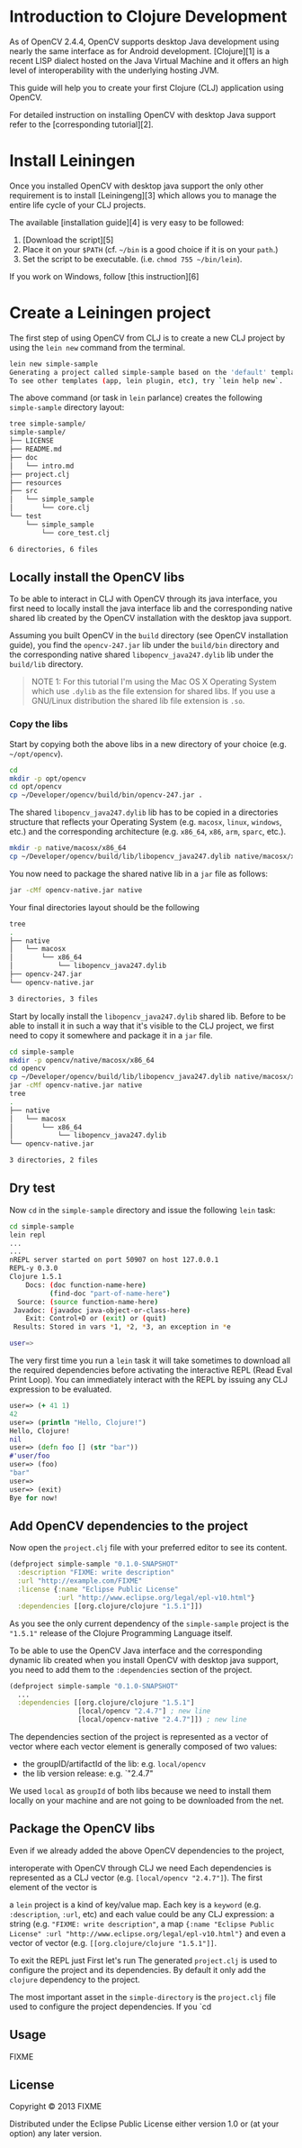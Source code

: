 # Introduction to Clojure Development

As of OpenCV 2.4.4, OpenCV supports desktop Java development using
nearly the same interface as for Android development. [Clojure][1] is
a recent LISP dialect hosted on the Java Virtual Machine and it offers
an high level of interoperability with the underlying hosting JVM.

This guide will help you to create your first Clojure (CLJ)
application using OpenCV.

For detailed instruction on installing OpenCV with desktop Java
support refer to the [corresponding tutorial][2].

# Install Leiningen

Once you installed OpenCV with desktop java support the only other
requirement is to install [Leiningeng][3] which allows you to manage
the entire life cycle of your CLJ projects.

The available [installation guide][4] is very easy to be followed:

1. [Download the script][5]
2. Place it on your `$PATH` (cf. `~/bin` is a good choice if it is on
   your `path`.)
3. Set the script to be executable. (i.e. `chmod 755 ~/bin/lein`).

If you work on Windows, follow [this instruction][6]

# Create a Leiningen project

The first step of using OpenCV from CLJ is to create a new CLJ project
by using the `lein new` command from the terminal.

```bash
lein new simple-sample
Generating a project called simple-sample based on the 'default' template.
To see other templates (app, lein plugin, etc), try `lein help new`.
```

The above command (or task in `lein` parlance) creates the following
`simple-sample` directory layout:

```bash
tree simple-sample/
simple-sample/
├── LICENSE
├── README.md
├── doc
│   └── intro.md
├── project.clj
├── resources
├── src
│   └── simple_sample
│       └── core.clj
└── test
    └── simple_sample
        └── core_test.clj

6 directories, 6 files
```

## Locally install the OpenCV libs

To be able to interact in CLJ with OpenCV through its java interface,
you first need to locally install the java interface lib and the
corresponding native shared lib created by the OpenCV installation
with the desktop java support.

Assuming you built OpenCV in the `build` directory (see OpenCV
installation guide), you find the `opencv-247.jar` lib under the
`build/bin` directory and the corresponding native shared
`libopencv_java247.dylib` lib under the `build/lib` directory.

> NOTE 1: For this tutorial I'm using the Mac OS X Operating System
> which use `.dylib` as the file extension for shared libs. If you use
> a GNU/Linux distribution the shared lib file extension is `.so`.

### Copy the libs

Start by copying both the above libs in a new directory of your choice
(e.g. `~/opt/opencv`).

```bash
cd
mkdir -p opt/opencv
cd opt/opencv
cp ~/Developer/opencv/build/bin/opencv-247.jar .
```

The shared `libopencv_java247.dylib` lib has to be copied in a
directories structure that reflects your Operating System
(e.g. `macosx`, `linux`, `windows`, etc.) and the corresponding
architecture (e.g. `x86_64`, `x86`, `arm`, `sparc`, etc.).

```bash
mkdir -p native/macosx/x86_64
cp ~/Developer/opencv/build/lib/libopencv_java247.dylib native/macosx/x86_64/
```

You now need to package the shared native lib in a `jar` file as follows:

```bash
jar -cMf opencv-native.jar native
```

Your final directories layout should be the following

```bash
tree
.
├── native
│   └── macosx
│       └── x86_64
│           └── libopencv_java247.dylib
├── opencv-247.jar
└── opencv-native.jar

3 directories, 3 files
```

Start by locally install the `libopencv_java247.dylib` shared
lib. Before to be able to install it in such a way that it's visible
to the CLJ project, we first need to copy it somewhere and package it
in a `jar` file.

```bash
cd simple-sample
mkdir -p opencv/native/macosx/x86_64
cd opencv
cp ~/Developer/opencv/build/lib/libopencv_java247.dylib native/macosx/x86_64/
jar -cMf opencv-native.jar native
tree
.
├── native
│   └── macosx
│       └── x86_64
│           └── libopencv_java247.dylib
└── opencv-native.jar

3 directories, 2 files
```




## Dry test

Now `cd` in the `simple-sample` directory and issue the following
`lein` task:

```bash
cd simple-sample
lein repl
...
...
nREPL server started on port 50907 on host 127.0.0.1
REPL-y 0.3.0
Clojure 1.5.1
    Docs: (doc function-name-here)
          (find-doc "part-of-name-here")
  Source: (source function-name-here)
 Javadoc: (javadoc java-object-or-class-here)
    Exit: Control+D or (exit) or (quit)
 Results: Stored in vars *1, *2, *3, an exception in *e

user=>
```

The very first time you run a `lein` task it will take sometimes to
download all the required dependencies before activating the
interactive REPL (Read Eval Print Loop). You can immediately interact
with the REPL by issuing any CLJ expression to be evaluated.

```clj
user=> (+ 41 1)
42
user=> (println "Hello, Clojure!")
Hello, Clojure!
nil
user=> (defn foo [] (str "bar"))
#'user/foo
user=> (foo)
"bar"
user=>
user=> (exit)
Bye for now!
```

## Add OpenCV dependencies to the project

Now open the `project.clj` file with your preferred editor to see its
content.

```clj
(defproject simple-sample "0.1.0-SNAPSHOT"
  :description "FIXME: write description"
  :url "http://example.com/FIXME"
  :license {:name "Eclipse Public License"
            :url "http://www.eclipse.org/legal/epl-v10.html"}
  :dependencies [[org.clojure/clojure "1.5.1"]])
```

As you see the only current dependency of the `simple-sample` project
is the `"1.5.1"` release of the Clojure Programming Language itself.

To be able to use the OpenCV Java interface and the corresponding
dynamic lib created when you install OpenCV with desktop java support,
you need to add them to the `:dependencies` section of the project.

```clj
(defproject simple-sample "0.1.0-SNAPSHOT"
  ...
  :dependencies [[org.clojure/clojure "1.5.1"]
                 [local/opencv "2.4.7"] ; new line
                 [local/opencv-native "2.4.7"]]) ; new line
```

The dependencies section of the project is represented as a vector of
vector where each vector element is generally composed of two values:

* the groupID/artifactId of the lib: e.g. `local/opencv`
* the lib version release: e.g. `"2.4.7"

We used `local` as `groupId` of both libs because we need to install
them locally on your machine and are not going to be downloaded from
the net.

## Package the OpenCV libs

Even if we already added the above OpenCV dependencies to the project,

interoperate with OpenCV through CLJ we need
Each dependencies is represented as a CLJ vector (e.g. `[local/opencv "2.4.7"]`). The first element of the vector is



a `lein` project is a kind of key/value map. Each key is a
`keyword` (e.g. `:description`, `:url`, etc) and each value could be
any CLJ expression: a string (e.g. `"FIXME: write description"`, a map
`{:name "Eclipse Public License" :url
"http://www.eclipse.org/legal/epl-v10.html"}` and even a vector of
vector (e.g. `[[org.clojure/clojure "1.5.1"]]`.


To exit the REPL just First let's run The generated
`project.clj` is used to configure the project and its
dependencies. By default it only add the `clojure` dependency to the
project.


The most important asset in the `simple-directory` is the
`project.clj` file used to configure the project dependencies. If you `cd


## Usage

FIXME

## License

Copyright © 2013 FIXME

Distributed under the Eclipse Public License either version 1.0 or (at
your option) any later version.
